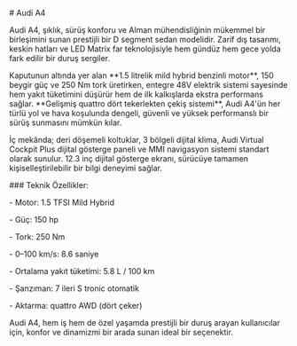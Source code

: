 \# Audi A4



Audi A4, şıklık, sürüş konforu ve Alman mühendisliğinin mükemmel bir birleşimini sunan prestijli bir D segment sedan modelidir. Zarif dış tasarımı, keskin hatları ve LED Matrix far teknolojisiyle hem gündüz hem gece yolda fark edilir bir duruş sergiler.



Kaputunun altında yer alan \*\*1.5 litrelik mild hybrid benzinli motor\*\*, 150 beygir güç ve 250 Nm tork üretirken, entegre 48V elektrik sistemi sayesinde hem yakıt tüketimini düşürür hem de ilk kalkışlarda ekstra performans sağlar. \*\*Gelişmiş quattro dört tekerlekten çekiş sistemi\*\*, Audi A4'ün her türlü yol ve hava koşulunda dengeli, güvenli ve yüksek performanslı bir sürüş sunmasını mümkün kılar.



İç mekânda; deri döşemeli koltuklar, 3 bölgeli dijital klima, Audi Virtual Cockpit Plus dijital gösterge paneli ve MMI navigasyon sistemi standart olarak sunulur. 12.3 inç dijital gösterge ekranı, sürücüye tamamen kişiselleştirilebilir bir bilgi deneyimi sağlar.



\### Teknik Özellikler:

\- Motor: 1.5 TFSI Mild Hybrid  

\- Güç: 150 hp  

\- Tork: 250 Nm  

\- 0–100 km/s: 8.6 saniye  

\- Ortalama yakıt tüketimi: 5.8 L / 100 km  

\- Şanzıman: 7 ileri S tronic otomatik  

\- Aktarma: quattro AWD (dört çeker)



Audi A4, hem iş hem de özel yaşamda prestijli bir duruş arayan kullanıcılar için, konfor ve dinamizmi bir arada sunan ideal bir seçenektir.



